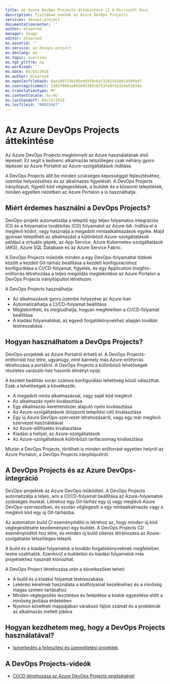 ```yaml
---
title: Az Azure DevOps Projects áttekintése |} A Microsoft Docs
description: Tisztában vannak az Azure DevOps Projects
services: devops-project
documentationcenter: ''
author: mlearned
manager: douge
editor: mlearned
ms.assetid: ''
ms.service: az-devops-project
ms.devlang: na
ms.topic: overview
ms.tgt_pltfrm: na
ms.workload: ''
ms.date: 05/03/2018
ms.author: mlearned
ms.openlocfilehash: 6ae2d0723b195ed59f8c6a7320245509145094df
ms.sourcegitcommit: 3102f886aa962842303c8753fe8fa5324a52834a
ms.translationtype: MT
ms.contentlocale: hu-HU
ms.lasthandoff: 04/23/2019
ms.locfileid: "60925947"
---
```

# <a name="overview-of-azure-devops-projects"></a>Az Azure DevOps Projects áttekintése

 Az Azure DevOps Projects megkönnyíti az Azure használatának első lépéseit. Ez segít a kedvenc alkalmazás tetszőleges csak néhány gyors lépéssel az Azure Portalról az Azure-szolgáltatások indítása. 

 A DevOps Projects állít be minden szükséges képességgel fejlesztéséhez, üzembe helyezéséhez és az alkalmazás figyelését. A DevOps Projects irányítópult, figyelő kód véglegesítések, a buildek és a központi telepítések, minden egyetlen nézetben az Azure Portalon a is használhatja.

## <a name="why-should-i-use-devops-projects"></a>Miért érdemes használni a DevOps Projects?

  DevOps-projekt automatizálja a telepítő egy teljes folyamatos integrációs (CI) és a folyamatos továbbítás (CD) folyamatot az Azure-bA.  Indítsa el a meglévő kódot, vagy használja a megadott mintaalkalmazások egyike. Majd gyorsan telepítheti az alkalmazást a különböző Azure-szolgáltatások például a virtuális gépek, az App Service, Azure Kubernetes-szolgáltatások (AKS), Azure SQL Database és az Azure Service Fabric.  

  A DevOps Projects működik minden a egy DevOps-folyamattal többek között a kezdeti Git-tárház beállítása a kezdeti konfigurációhoz konfigurálása a CI/CD-folyamat, figyelés, és egy Application Insights-erőforrás létrehozása a teljes megoldás megtekintése az Azure Portalon a DevOps Projects irányítópultot létrehozni.

A DevOps Projects használhatja:

* Az alkalmazások gyors üzembe helyezése az Azure-ban
* Automatizálhatja a CI/CD-folyamat beállítása
* Megtekintheti, és megtudhatja, hogyan megfelelően a CI/CD-folyamat beállítása
* A kiadási folyamatokat, az egyedi forgatókönyvekhez alapján további testreszabása

## <a name="how-do-i-use-devops-projects"></a>Hogyan használhatom a DevOps Projects?

  DevOps-projektek az Azure Portalról érhető el. A DevOps Projects-erőforrást hoz létre, ugyanúgy, mint bármely más Azure-erőforrás létrehozása a portálról. A DevOps Projects a különböző lehetőségek részletes varázsló-hez hasonló élményt nyújt.  

A kezdeti beállítás során számos konfigurálási lehetőség közül választhat. Ezek a lehetőségek a következők:

* A megadott minta alkalmazással, vagy saját kód meglévő
* Az alkalmazás nyelv kiválasztása
* Egy alkalmazás-keretrendszer alapuló nyelv kiválasztása
* Az Azure-szolgáltatások (központi telepítési cél) kiválasztása
* Egy új Azure DevOps-szervezet létrehozásáról, vagy egy már meglévő szervezet használatával 
* Az Azure-előfizetés kiválasztása
* Kiadási a hellyel, az Azure-szolgáltatások
* Az Azure-szolgáltatások különböző tarifacsomag kiválasztása

Miután a DevOps Projects, törölheti is minden erőforrást egyetlen helyről az Azure Portalon, a DevOps Projects irányítópultról.

## <a name="devops-projects-and-azure-devops-integration"></a>A DevOps Projects és az Azure DevOps-integráció

DevOps-projektek az Azure DevOps működteti. A DevOps Projects automatizálja a teljes, ami a CI/CD-folyamat beállítása az Azure-folyamatok szükséges munkát. Létrehoz egy Git-tárház egy új vagy meglévő Azure DevOps-szervezetben, és ezután véglegesíti a egy mintaalkalmazás vagy a meglévő kód egy új Git-tárházba.  

Az automation build CI eseményindító is létrehoz az, hogy minden új kód véglegesítésére kezdeményezi egy buildet. A DevOps Projects CD eseményindítót hoz létre, és minden új build sikeres létrehozása az Azure-szolgáltatás tetszőleges telepíti.  

A build és a kiadási folyamatok a további forgatókönyveknek megfelelően testre szabhatók. Ezenkívül a buildelési és kiadási folyamatok más projektekhez használt klónozhat.

A DevOps Project létrehozása után a következőket teheti:

* A build és a kiadási folyamat testreszabása
* Lekérési kérelmek használata a kódfolyamat kezeléséhez és a minőség magas szinten tartásához
* Minden véglegesítés tesztelése és felépítése a kódok egyesítése előtt a minőség javítása érdekében
* Nyomon követheti mappájában várakozó fájlok számát és a problémák az alkalmazás mellett jobbra

## <a name="how-do-i-start-using-devops-projects"></a>Hogyan kezdhetem meg, hogy a DevOps Projects használatával?

* [Ismerkedés a fejlesztési és üzemeltetési projektek](https://docs.microsoft.com/azure/devops-project/azure-devops-project-github)

##  <a name="devops-projects-videos"></a>A DevOps Projects-videók

* [CI/CD létrehozása az Azure DevOps Projects segítségével](https://channel9.msdn.com/Events/Connect/2017/T174/player/)
